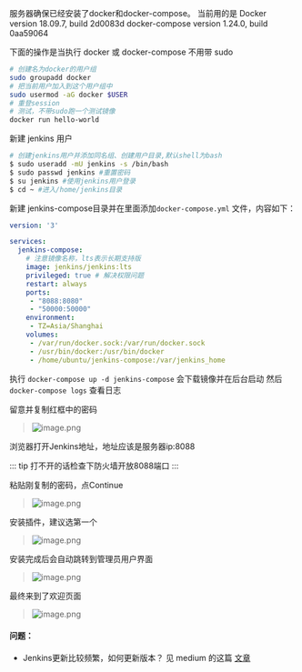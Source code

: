 服务器确保已经安装了docker和docker-compose。
当前用的是
Docker version 18.09.7, build 2d0083d
docker-compose version 1.24.0, build 0aa59064

下面的操作是当执行 docker 或 docker-compose 不用带 sudo
```bash
# 创建名为docker的用户组
sudo groupadd docker
# 把当前用户加入到这个用户组中
sudo usermod -aG docker $USER
# 重登session
# 测试，不带sudo跑一个测试镜像
docker run hello-world
```

新建 jenkins 用户
```bash
# 创建jenkins用户并添加同名组、创建用户目录,默认shell为bash
$ sudo useradd -mU jenkins -s /bin/bash 
$ sudo passwd jenkins #重置密码
$ su jenkins #使用jenkins用户登录
$ cd ~ #进入/home/jenkins目录
```

新建 jenkins-compose目录并在里面添加`docker-compose.yml` 文件，内容如下：
```yaml
version: '3'

services:
  jenkins-compose:
    # 注意镜像名称，lts表示长期支持版
    image: jenkins/jenkins:lts
    privileged: true # 解决权限问题
    restart: always 
    ports:
     - "8088:8080"
     - "50000:50000"
    environment:
     - TZ=Asia/Shanghai
    volumes:
     - /var/run/docker.sock:/var/run/docker.sock
     - /usr/bin/docker:/usr/bin/docker
     - /home/ubuntu/jenkins-compose:/var/jenkins_home
```

执行 `docker-compose up -d jenkins-compose` 会下载镜像并在后台启动
然后 `docker-compose logs`  查看日志

留意并复制红框中的密码

> ![image.png](https://hexo-blog.pek3b.qingstor.com/2019/8/24/16cc3eaa69000662?w=1240&h=606&f=png&s=478129)

浏览器打开Jenkins地址，地址应该是服务器ip:8088

::: tip
打不开的话检查下防火墙开放8088端口
:::

粘贴刚复制的密码，点Continue
> ![image.png](https://hexo-blog.pek3b.qingstor.com/2019/8/24/16cc3eaa6915503b?w=1240&h=907&f=png&s=139020)

安装插件，建议选第一个
> ![image.png](https://hexo-blog.pek3b.qingstor.com/2019/8/24/16cc3eaa69463235?w=1240&h=981&f=png&s=190192)

安装完成后会自动跳转到管理员用户界面
> ![image.png](https://hexo-blog.pek3b.qingstor.com/2019/8/24/16cc3eaa695b87a7?w=1240&h=909&f=png&s=76171)

最终来到了欢迎页面
> ![image.png](https://hexo-blog.pek3b.qingstor.com/2019/8/24/16cc3eaa697012dd?w=1240&h=671&f=png&s=99707)

#### 问题：
* Jenkins更新比较频繁，如何更新版本？
见 medium 的这篇 [文章](https://medium.com/@jimkang/how-to-start-a-new-jenkins-container-and-update-jenkins-with-docker-cf628aa495e9)
